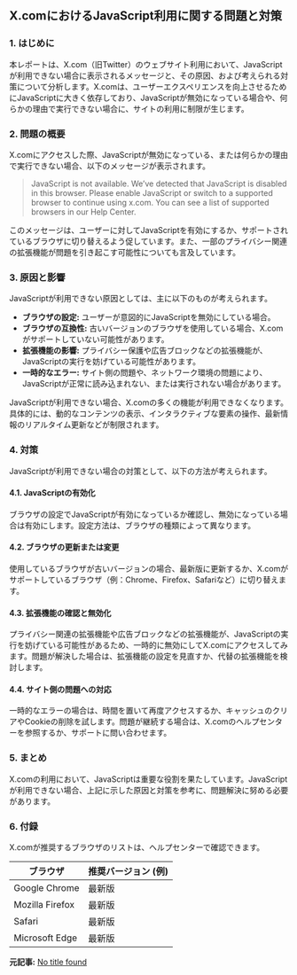 ## X.comにおけるJavaScript利用に関する問題と対策

### 1. はじめに

本レポートは、X.com（旧Twitter）のウェブサイト利用において、JavaScriptが利用できない場合に表示されるメッセージと、その原因、および考えられる対策について分析します。X.comは、ユーザーエクスペリエンスを向上させるためにJavaScriptに大きく依存しており、JavaScriptが無効になっている場合や、何らかの理由で実行できない場合に、サイトの利用に制限が生じます。

### 2. 問題の概要

X.comにアクセスした際、JavaScriptが無効になっている、または何らかの理由で実行できない場合、以下のメッセージが表示されます。

> JavaScript is not available. We’ve detected that JavaScript is disabled in this browser. Please enable JavaScript or switch to a supported browser to continue using x.com. You can see a list of supported browsers in our Help Center.

このメッセージは、ユーザーに対してJavaScriptを有効にするか、サポートされているブラウザに切り替えるよう促しています。また、一部のプライバシー関連の拡張機能が問題を引き起こす可能性についても言及しています。

### 3. 原因と影響

JavaScriptが利用できない原因としては、主に以下のものが考えられます。

* **ブラウザの設定:** ユーザーが意図的にJavaScriptを無効にしている場合。
* **ブラウザの互換性:** 古いバージョンのブラウザを使用している場合、X.comがサポートしていない可能性があります。
* **拡張機能の影響:** プライバシー保護や広告ブロックなどの拡張機能が、JavaScriptの実行を妨げている可能性があります。
* **一時的なエラー:** サイト側の問題や、ネットワーク環境の問題により、JavaScriptが正常に読み込まれない、または実行されない場合があります。

JavaScriptが利用できない場合、X.comの多くの機能が利用できなくなります。具体的には、動的なコンテンツの表示、インタラクティブな要素の操作、最新情報のリアルタイム更新などが制限されます。

### 4. 対策

JavaScriptが利用できない場合の対策として、以下の方法が考えられます。

#### 4.1. JavaScriptの有効化

ブラウザの設定でJavaScriptが有効になっているか確認し、無効になっている場合は有効にします。設定方法は、ブラウザの種類によって異なります。

#### 4.2. ブラウザの更新または変更

使用しているブラウザが古いバージョンの場合、最新版に更新するか、X.comがサポートしているブラウザ（例：Chrome、Firefox、Safariなど）に切り替えます。

#### 4.3. 拡張機能の確認と無効化

プライバシー関連の拡張機能や広告ブロックなどの拡張機能が、JavaScriptの実行を妨げている可能性があるため、一時的に無効にしてX.comにアクセスしてみます。問題が解決した場合は、拡張機能の設定を見直すか、代替の拡張機能を検討します。

#### 4.4. サイト側の問題への対応

一時的なエラーの場合は、時間を置いて再度アクセスするか、キャッシュのクリアやCookieの削除を試します。問題が継続する場合は、X.comのヘルプセンターを参照するか、サポートに問い合わせます。

### 5. まとめ

X.comの利用において、JavaScriptは重要な役割を果たしています。JavaScriptが利用できない場合、上記に示した原因と対策を参考に、問題解決に努める必要があります。

### 6. 付録

X.comが推奨するブラウザのリストは、ヘルプセンターで確認できます。

| ブラウザ | 推奨バージョン (例) |
| --------------- | ----------------- |
| Google Chrome | 最新版 |
| Mozilla Firefox | 最新版 |
| Safari | 最新版 |
| Microsoft Edge | 最新版 |


**元記事:** [No title found](https://x.com/jin_kimihiko/status/1911902286059602209)